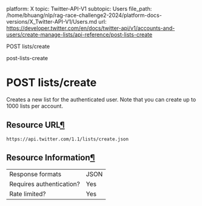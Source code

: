platform: X
topic: Twitter-API-V1
subtopic: Users
file_path: /home/bhuang/nlp/rag-race-challenge2-2024/platform-docs-versions/X_Twitter-API-V1/Users.md
url: https://developer.twitter.com/en/docs/twitter-api/v1/accounts-and-users/create-manage-lists/api-reference/post-lists-create

POST lists/create

post-lists-create

# POST lists/create

Creates a new list for the authenticated user. Note that you can create up to 1000 lists per account.

## Resource URL[¶](#resource-url "Permalink to this headline")

`https://api.twitter.com/1.1/lists/create.json`

## Resource Information[¶](#resource-information "Permalink to this headline")

|     |     |
| --- | --- |
| Response formats | JSON |
| Requires authentication? | Yes |
| Rate limited? | Yes |
